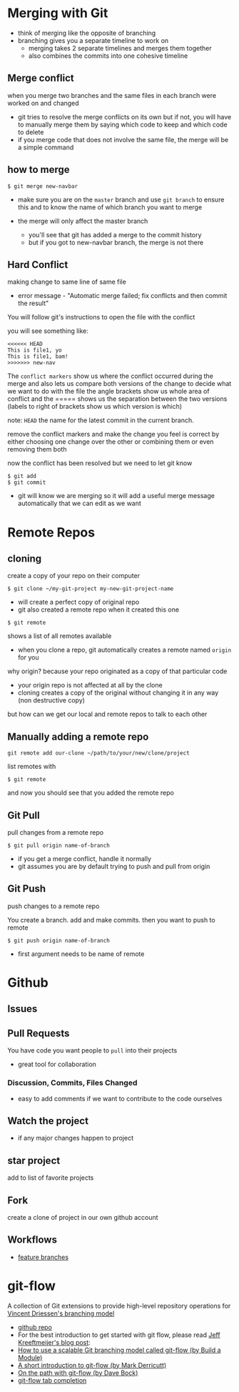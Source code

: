 # Merging with Git

* think of merging like the opposite of branching
* branching gives you a separate timeline to work on
    - merging takes 2 separate timelines and merges them together
    - also combines the commits into one cohesive timeline

## Merge conflict
when you merge two branches and the same files in each branch were worked on and changed

* git tries to resolve the merge conflicts on its own but if not, you will have to manually merge them by saying which code to keep and which code to delete
* if you merge code that does not involve the same file, the merge will be a simple command

## how to merge

```
$ git merge new-navbar
```

* make sure you are on the `master` branch and use `git branch` to ensure this and to know the name of which branch you want to merge

* the merge will only affect the master branch
    - you'll see that git has added a merge to the commit history
    - but if you got to new-navbar branch, the merge is not there

## Hard Conflict
making change to same line of same file
* error message - "Automatic merge failed; fix conflicts and then commit the result"

You will follow git's instructions to open the file with the conflict

you will see something like:

```
<<<<<< HEAD
This is file1, yo
This is file1, bam!
>>>>>>> new-nav
```

The `conflict markers` show us where the conflict occurred during the merge and also lets us compare both versions of the change to decide what we want to do with the file
the angle brackets show us whole area of conflict and the ===== shows us the separation between the two versions (labels to right of brackets show us which version is which)

note: `HEAD` the name for the latest commit in the current branch.

remove the conflict markers and make the change you feel is correct by either choosing one change over the other or combining them or even removing them both

now the conflict has been resolved but we need to let git know

```
$ git add
$ git commit
```

* git will know we are merging so it will add a useful merge message automatically that we can edit as we want

# Remote Repos

## cloning
create a copy of your repo on their computer

```
$ git clone ~/my-git-project my-new-git-project-name
```

* will create a perfect copy of original repo
* git also created a remote repo when it created this one

```
$ git remote
```

shows a list of all remotes available
* when you clone a repo, git automatically creates a remote named `origin` for you

why origin?
because your repo originated as a copy of that particular code

* your origin repo is not affected at all by the clone
* cloning creates a copy of the original without changing it in any way (non destructive copy)

but how can we get our local and remote repos to talk to each other

## Manually adding a remote repo

```
git remote add our-clone ~/path/to/your/new/clone/project
```

list remotes with

```
$ git remote
```

and now you should see that you added the remote repo

## Git Pull
pull changes from a remote repo

```
$ git pull origin name-of-branch
```

* if you get a merge conflict, handle it normally
* git assumes you are by default trying to push and pull from origin

## Git Push
push changes to a remote repo

You create a branch. add and make commits. then you want to push to remote

```
$ git push origin name-of-branch
```

* first argument needs to be name of remote

# Github

## Issues
## Pull Requests
You have code you want people to `pull` into their projects
* great tool for collaboration

### Discussion, Commits, Files Changed
* easy to add comments if we want to contribute to the code ourselves

## Watch the project
* if any major changes happen to project 

## star project
add to list of favorite projects

## Fork
create a clone of project in our own github account

## Workflows
* [feature branches](http://martinfowler.com/bliki/FeatureBranch.html)

# git-flow
A collection of Git extensions to provide high-level repository operations for [Vincent Driessen's branching model](http://nvie.com/posts/a-successful-git-branching-model/)

* [github repo](https://github.com/nvie/gitflow)
* For the best introduction to get started with git flow, please read [Jeff Kreeftmeijer's blog post](http://jeffkreeftmeijer.com/2010/why-arent-you-using-git-flow/):
* [How to use a scalable Git branching model called git-flow (by Build a Module)](https://buildamodule.com/video/change-management-and-version-control-deploying-releases-features-and-fixes-with-git-how-to-use-a-scalable-git-branching-model-called-gitflow)
* [A short introduction to git-flow (by Mark Derricutt)](https://vimeo.com/16018419)
* [On the path with git-flow (by Dave Bock)](https://www.youtube.com/watch?v=7vw1dGHjnOk)
* [git-flow tab completion](https://github.com/bobthecow/git-flow-completion)
